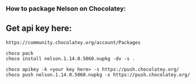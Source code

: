 ### How to package Nelson on Chocolatey:

## Get api key here:

```
https://community.chocolatey.org/account/Packages
```

```
choco pack
choco install nelson.1.14.0.5060.nupkg -dv -s .

choco apikey -k <your key here> -s https://push.chocolatey.org/
choco push nelson.1.14.0.5060.nupkg -s https://push.chocolatey.org/
```
